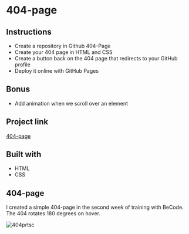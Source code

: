 # 404-page

## Instructions

- Create a repository in Github 404-Page
- Create your 404 page in HTML and CSS
- Create a button back on the 404 page that redirects to your GitHub profile
- Deploy it online with GitHub Pages

## Bonus
- Add animation when we scroll over an element

## Project link

 [404-page](https://floorjulessegers.github.io/404-page/)

## Built with 
- HTML
- CSS

## 404-page

I created a simple 404-page in the second week of training with BeCode.
The 404 rotates 180 degrees on hover.

![404prtsc](https://user-images.githubusercontent.com/49682756/65319836-d23d6500-dba0-11e9-9af5-c783c042812c.png)

